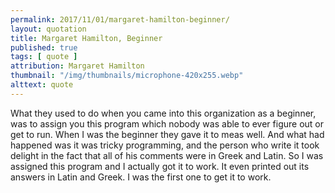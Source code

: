 ```yaml
---
permalink: 2017/11/01/margaret-hamilton-beginner/
layout: quotation
title: Margaret Hamilton, Beginner
published: true
tags: [ quote ]
attribution: Margaret Hamilton
thumbnail: "/img/thumbnails/microphone-420x255.webp"
alttext: quote
---
```


What they used to do when you came into this organization as a beginner,
was to assign you this program which nobody was able to ever figure out
or get to run. When I was the beginner they gave it to meas well. And what
had happened was it was tricky programming, and the person who write it took
delight in the fact that all of his comments were in Greek and Latin. So
I was assigned this program and I actually got it to work. It even printed out
its answers in Latin and Greek. I was the first one to get it to work.
